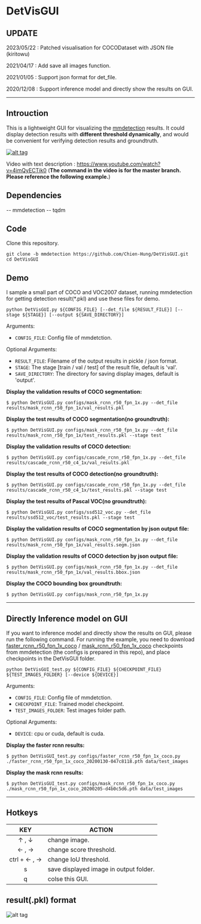 # DetVisGUI

## UPDATE

2023/05/22 : Patched visualisation for COCODataset with JSON file (kiritowu)

2021/04/17 : Add save all images function.

2021/01/05 : Support json format for det_file.

2020/12/08 : Support inference model and directly show the results on GUI.

---

## Introuction

This is a lightweight GUI for visualizing the [mmdetection](https://github.com/open-mmlab/mmdetection) results. It could display detection results with **different threshold dynamically**, and would be convenient for verifying detection results and groundtruth. 

[![alt tag](./demo/demo.png)](https://www.youtube.com/watch?v=4imQyECTik0)


Video with text description : https://www.youtube.com/watch?v=4imQyECTik0 (**The command in the video is for the master branch. Please reference the following example.**)

## Dependencies
-- mmdetection
-- tqdm


## Code

Clone this repository.

```
git clone -b mmdetection https://github.com/Chien-Hung/DetVisGUI.git
cd DetVisGUI
```

## Demo

I sample a small part of COCO and VOC2007 dataset, running mmdetection for getting detection result(\*.pkl) and use these files for demo.

```
python DetVisGUI.py ${CONFIG_FILE} [--det_file ${RESULT_FILE}] [--stage ${STAGE}] [--output ${SAVE_DIRECTORY}]
```

Arguments:

- `CONFIG_FILE`: Config file of mmdetction.

Optional Arguments:

- `RESULT_FILE`: Filename of the output results in pickle / json format.
- `STAGE`: The stage [train / val / test] of the result file, default is 'val'.
- `SAVE_DIRECTORY`: The directory for saving display images, default is 'output'.


**Display the validation results of COCO segmentation:** 

```
$ python DetVisGUI.py configs/mask_rcnn_r50_fpn_1x.py --det_file results/mask_rcnn_r50_fpn_1x/val_results.pkl
```

**Display the test results of COCO segmentation(no groundtruth):**

```
$ python DetVisGUI.py configs/mask_rcnn_r50_fpn_1x.py --det_file results/mask_rcnn_r50_fpn_1x/test_results.pkl --stage test
```

**Display the validation results of COCO detection:** 

```
$ python DetVisGUI.py configs/cascade_rcnn_r50_fpn_1x.py --det_file results/cascade_rcnn_r50_c4_1x/val_results.pkl
```

**Display the test results of COCO detection(no groundtruth):**

```
$ python DetVisGUI.py configs/cascade_rcnn_r50_fpn_1x.py --det_file results/cascade_rcnn_r50_c4_1x/test_results.pkl --stage test
```

**Display the test results of Pascal VOC(no groundtruth):**

```
$ python DetVisGUI.py configs/ssd512_voc.py --det_file results/ssd512_voc/test_results.pkl --stage test
```

**Display the validation results of COCO segmentation by json output file:** 

```
$ python DetVisGUI.py configs/mask_rcnn_r50_fpn_1x.py --det_file results/mask_rcnn_r50_fpn_1x/val_results.segm.json
```

**Display the validation results of COCO detection by json output file:** 

```
$ python DetVisGUI.py configs/mask_rcnn_r50_fpn_1x.py --det_file results/mask_rcnn_r50_fpn_1x/val_results.bbox.json
```


**Display the COCO bounding box groundtruth:** 

```
$ python DetVisGUI.py configs/mask_rcnn_r50_fpn_1x.py
```

---

## Directly Inference model on GUI

If you want to inference model and directly show the results on GUI, please run the following command. For running the example, you need to download [faster_rcnn_r50_fpn_1x_coco](https://github.com/open-mmlab/mmdetection/tree/master/configs/faster_rcnn) / [mask_rcnn_r50_fpn_1x_coco](https://github.com/open-mmlab/mmdetection/tree/master/configs/mask_rcnn) checkpoints from mmdetection (the configs is prepared in this repo), and place checkpoints in the DetVisGUI folder.

```
python DetVisGUI_test.py ${CONFIG_FILE} ${CHECKPOINT_FILE} ${TEST_IMAGES_FOLDER} [--device ${DEVICE}]
```

Arguments:

- `CONFIG_FILE`: Config file of mmdetction.
- `CHECKPOINT_FILE`: Trained model checkpoint.
- `TEST_IMAGES_FOLDER`: Test images folder path.

Optional Arguments:

- `DEVICE`: cpu or cuda, default is cuda.

**Display the faster rcnn results:**

```
$ python DetVisGUI_test.py configs/faster_rcnn_r50_fpn_1x_coco.py ./faster_rcnn_r50_fpn_1x_coco_20200130-047c8118.pth data/test_images
```

**Display the mask rcnn results:** 

```
$ python DetVisGUI_test.py configs/mask_rcnn_r50_fpn_1x_coco.py ./mask_rcnn_r50_fpn_1x_coco_20200205-d4b0c5d6.pth data/test_images
```


---

## Hotkeys

|     KEY    | ACTION                                    |
|:----------:|-------------------------------------------|
|   ↑ , ↓    | change image.                              |
|   ← , →    | change score threshold.                    | 
| ctrl +  ← , →    | change IoU threshold.                    | 
|     s     | save displayed image in output folder.     |
|     q     | colse this GUI.                            |


## result(.pkl) format

![alt tag](./demo/result_format.png)


